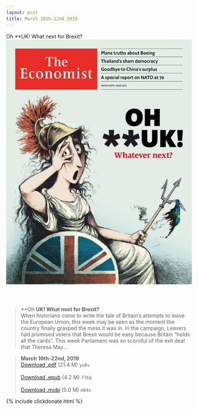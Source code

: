 ```yaml
---
layout: post
title: March 16th-22nd 2019
---
```


<div class="message">
	Oh **UK! What next for Brexit?
</div>

<header class="xmas">
<div class="cover upload">
<img src="/public/img/the-economist/img_2019.03.16.jpg" />
</div>
</header>
<!--more-->

> **Oh **UK! What next for Brexit?** <br/>
When historians come to write the tale of Britain’s attempts to leave the European Union, this week may be seen as the moment the country finally grasped the mess it was in. In the campaign, Leavers had promised voters that Brexit would be easy because Britain “holds all the cards”. This week Parliament was so scornful of the exit deal that Theresa May...

> **March 16th-22nd, 2019**<br/>
[Download .pdf](https://pan.baidu.com/s/1wrRRBmYkrcktwQp8lKuKKQ) (21.4 M)
`yu6v` <br/><br/>
[Download .epub](https://pan.baidu.com/s/17vasHuELe3_Ux5rUNUo_Qw) (4.2 M)
`776q` <br/><br/>
[Download .mobi](https://pan.baidu.com/s/1tJqS_j39gvOyRxt6pEkvUg) (5.0 M)
`m64v`

{% include clickdonate.html %}
